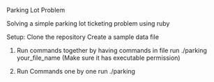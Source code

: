 Parking Lot Problem

Solving a simple parking lot ticketing problem using ruby

Setup:
  Clone the repository
  Create a sample data file

  1. Run commands together by having commands in file
     run ./parking your_file_name (Make sure it has executable permission)

  2. Run Commands one by one
     run ./parking
